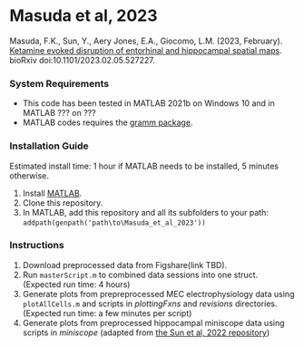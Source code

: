 # Masuda et al, 2023
Masuda, F.K., Sun, Y., Aery Jones, E.A., Giocomo, L.M. (2023, February). [Ketamine evoked disruption of entorhinal and hippocampal spatial maps](https://www.biorxiv.org/content/10.1101/2023.02.05.527227v1). bioRxiv doi:10.1101/2023.02.05.527227.

### System Requirements
* This code has been tested in MATLAB 2021b on Windows 10 and in MATLAB ??? on ??? 
* MATLAB codes requires the [gramm package](https://www.mathworks.com/matlabcentral/fileexchange/54465-gramm-complete-data-visualization-toolbox-ggplot2-r-like).

### Installation Guide
Estimated install time: 1 hour if MATLAB needs to be installed, 5 minutes otherwise.
1. Install [MATLAB](https://www.mathworks.com/help/install/install-products.html).
2. Clone this repository.
3. In MATLAB, add this repository and all its subfolders to your path:
`addpath(genpath('path\to\Masuda_et_al_2023'))`

### Instructions
1. Download preprocessed data from Figshare(link TBD).
2. Run `masterScript.m` to combined data sessions into one struct. (Expected run time: 4 hours)
3. Generate plots from prepreprocessed MEC electrophysiology data using `plotAllCells.m` and scripts in _plottingFxns_ and _revisions_ directories. (Expected run time: a few minutes per script)
4. Generate plots from preprocessed hippocampal miniscope data using scripts in _miniscope_ (adapted from [the Sun et al, 2022 repository](https://github.com/yanjuns/Sun_Giocomo_2022_NComms))